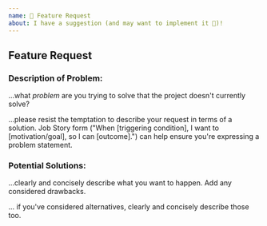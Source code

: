 ```yaml
---
name: 🚀 Feature Request
about: I have a suggestion (and may want to implement it 🙂)!
---
```


## Feature Request

### Description of Problem:

...what _problem_ are you trying to solve that the project doesn't currently
solve?

...please resist the temptation to describe your request in terms of a solution.
Job Story form ("When [triggering condition], I want to [motivation/goal], so I
can [outcome].") can help ensure you're expressing a problem statement.

### Potential Solutions:

...clearly and concisely describe what you want to happen. Add any considered
drawbacks.

... if you've considered alternatives, clearly and concisely describe those too.
